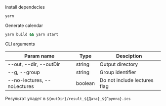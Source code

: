 Install dependecies

```sh
yarn
```

Generate calendar

```sh
yarn build && yarn start
```

CLI arguments

| Param name                  | Type    | Desciption                   |
| --------------------------- | ------- | ---------------------------- |
| --out, --dir, --outDir      | string  | Output directory             |
| --g, --group                | string  | Group identifier             |
| --no-lectures, --noLectures | boolean | Do not include lectures flag |

Результат упадет в `${outDir}/result_${Дата}_${Группа}.ics`
